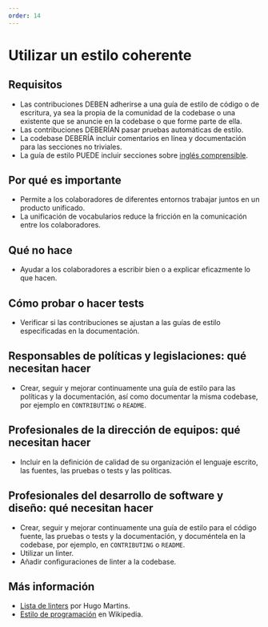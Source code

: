 ```yaml
---
order: 14
---
```


# Utilizar un estilo coherente

## Requisitos

* Las contribuciones DEBEN adherirse a una guía de estilo de código o de escritura, ya sea la propia de la comunidad de la codebase o una existente que se anuncie en la codebase o que forme parte de ella.
* Las contribuciones DEBERÍAN pasar pruebas automáticas de estilo.
* La codebase DEBERÍA incluir comentarios en línea y documentación para las secciones no triviales.
* La guía de estilo PUEDE incluir secciones sobre [inglés comprensible](understandable-english-first.md).

## Por qué es importante

* Permite a los colaboradores de diferentes entornos trabajar juntos en un producto unificado.
* La unificación de vocabularios reduce la fricción en la comunicación entre los colaboradores.

## Qué no hace

* Ayudar a los colaboradores a escribir bien o a explicar eficazmente lo que hacen.

## Cómo probar o hacer tests

* Verificar si las contribuciones se ajustan a las guías de estilo especificadas en la documentación.

## Responsables de políticas y legislaciones: qué necesitan hacer

* Crear, seguir y mejorar continuamente una guía de estilo para las políticas y la documentación, así como documentar la misma codebase, por ejemplo en `CONTRIBUTING` o `README`.

## Profesionales de la dirección de equipos: qué necesitan hacer

* Incluir en la definición de calidad de su organización el lenguaje escrito, las fuentes, las pruebas o tests y las políticas.

## Profesionales del desarrollo de software y diseño: qué necesitan hacer

* Crear, seguir y mejorar continuamente una guía de estilo para el código fuente, las pruebas o tests y la documentación, y documéntela en la codebase, por ejemplo, en `CONTRIBUTING` o `README`.
* Utilizar un linter.
* Añadir configuraciones de linter a la codebase.

## Más información

* [Lista de linters](https://github.com/caramelomartins/awesome-linters) por Hugo Martins.
* [Estilo de programación](https://en.wikipedia.org/wiki/Programming_style) en Wikipedia.
